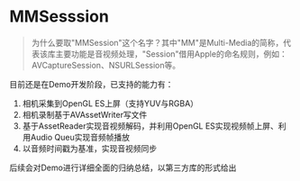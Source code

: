 # MMSesssion
>为什么要取"MMSession"这个名字？其中"MM"是Multi-Media的简称，代表该库主要功能是音视频处理，"Session"借用Apple的命名规则，例如：AVCaptureSession、NSURLSession等。

目前还是在Demo开发阶段，已支持的能力有：
1. 相机采集到OpenGL ES上屏（支持YUV与RGBA）
2. 相机录制基于AVAssetWriter写文件
3. 基于AssetReader实现音视频解码，并利用OpenGL ES实现视频帧上屏、利用Audio Queu实现音频帧播放
4. 以音频时间戳为基准，实现音视频同步

后续会对Demo进行详细全面的归纳总结，以第三方库的形式给出

